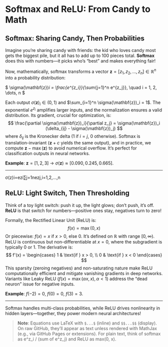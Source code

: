 # Softmax and ReLU: From Candy to Math

## Softmax: Sharing Candy, Then Probabilities
Imagine you’re sharing candy with friends: the kid who loves candy most gets the biggest pile, but it all has to add up to 100 pieces total. **Softmax** does this with numbers—it picks who’s “best” and makes everything fair!  

Now, mathematically, softmax transforms a vector $\mathbf{z} = [z_1, z_2, \dots, z_n] \in \mathbb{R}^n$ into a probability distribution:

$ \sigma(\mathbf{z})_i = \frac{e^{z_i}}{\sum_{j=1}^n e^{z_j}}, \quad i = 1, 2, \dots, n $

Each output $\sigma(\mathbf{z})_i \in (0, 1)$ and $\sum_{i=1}^n \sigma(\mathbf{z})_i = 1$. The exponential $e^{z_i}$ amplifies larger inputs, and the normalization ensures a valid distribution. Its gradient, crucial for optimization, is:
$$
\frac{\partial \sigma(\mathbf{z})_i}{\partial z_j} = \sigma(\mathbf{z})_i (\delta_{ij} - \sigma(\mathbf{z})_j)
$$
where $\delta_{ij}$ is the Kronecker delta (1 if $i = j$, 0 otherwise). Softmax is translation-invariant ($\mathbf{z} + c$ yields the same output), and in practice, we compute $\mathbf{z} - \max(\mathbf{z})$ to avoid numerical overflow. It’s perfect for classification outputs in neural networks.

**Example**: $\mathbf{z} = [1, 2, 3]$ → $\sigma(\mathbf{z}) \approx [0.090, 0.245, 0.665]$.

---
σ(z)i=ezi∑j=1nezj,i=1,2,…,n



## ReLU: Light Switch, Then Thresholding
Think of a toy light switch: push it up, the light glows; don’t push, it’s off. **ReLU** is that switch for numbers—positive ones stay, negatives turn to zero!  

Formally, the Rectified Linear Unit (ReLU) is:
$$
f(x) = \max(0, x)
$$
Or piecewise: $f(x) = x$ if $x > 0$, else $0$. It’s defined on $\mathbb{R}$ with range $[0, \infty)$. ReLU is continuous but non-differentiable at $x = 0$, where the subgradient is typically 0 or 1. The derivative is:
$$
f'(x) = 
\begin{cases} 
1 & \text{if } x > 0, \\
0 & \text{if } x < 0 
\end{cases}
$$
This sparsity (zeroing negatives) and non-saturating nature make ReLU computationally efficient and mitigate vanishing gradients in deep networks. Variants like Leaky ReLU ($f(x) = \max(\alpha x, x), \alpha < 1$) address the “dead neuron” issue for negative inputs.

**Example**: $f(-2) = 0$, $f(0) = 0$, $f(3) = 3$.

---

Softmax handles multi-class probabilities, while ReLU drives nonlinearity in hidden layers—together, they power modern neural architectures!

> **Note**: Equations use LaTeX with `$...$` (inline) and `$$...$$` (display). On raw GitHub, they’ll appear as text unless rendered with MathJax (e.g., via GitHub Pages or extensions). For plain text, think of softmax as e^z_i / (sum of e^z_j) and ReLU as max(0, x).
